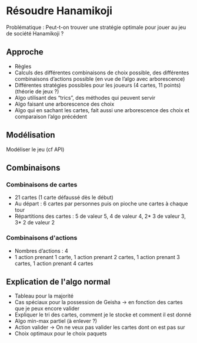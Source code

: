 ﻿# Résoudre Hanamikoji

Problématique : Peut-t-on trouver une stratégie optimale pour jouer au jeu de société Hanamikoji ?

## Approche

* Règles
* Calculs des différentes combinaisons de choix possible, des différentes combinaisons d’actions possible (en vue de l’algo avec arborescence)
* Différentes stratégies possibles pour les joueurs (4 cartes, 11 points) (théorie de jeux ?)
* Algo utilisant des “trics”, des méthodes qui peuvent servir
* Algo faisant une arborescence des choix
* Algo qui en sachant les cartes, fait aussi une arborescence des choix et comparaison l’algo précédent

## Modélisation

Modéliser le jeu (cf API)

## Combinaisons

### Combinaisons de cartes

* 21 cartes (1 carte défaussé dès le début)
* Au départ : 6 cartes par personnes puis on pioche une cartes à chaque tour
* Répartitions des cartes : 5 de valeur 5, 4 de valeur 4, 2\* 3 de valeur 3, 3\* 2 de valeur 2

### Combinaisons d'actions

* Nombres d’actions : 4
* 1 action prenant 1 carte, 1 action prenant 2 cartes, 1 action prenant 3 cartes, 1 action prenant 4 cartes

## Explication de l'algo normal

* Tableau pour la majorité
* Cas spéciaux pour la possession de Geisha -> en fonction des cartes que je peux encore valider
* Expliquer le tri des cartes, comment je le stocke et comment il est donné
* Algo min-max partiel (à enlever ?)
* Action valider -> On ne veux pas valider les cartes dont on est pas sur
* Choix optimaux pour le choix paquets
